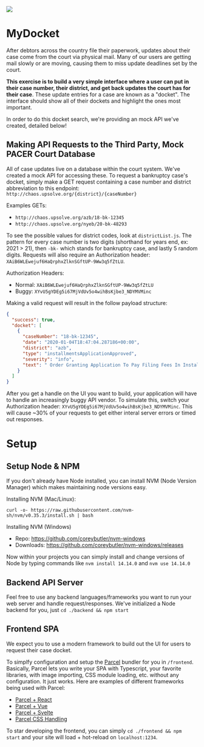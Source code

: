 ![](https://upsolve.org/images/meta-legalaid.png)

# MyDocket

After debtors across the country file their paperwork, updates about their case come from the court via physical mail. Many of our users are getting mail slowly or are moving, causing them to miss update deadlines set by the court.

**This exercise is to build a very simple interface where a user can put in their case number, their district, and get back updates the court has for their case**. These update entries for a case are known as a "docket". The interface should show all of their dockets and highlight the ones most important.

In order to do this docket search, we're providing an mock API we've created, detailed below!

## Making API Requests to the Third Party, Mock PACER Court Database

All of case updates live on a database within the court system. We've created a mock API for accessing these. To request a bankruptcy case's docket, simply make a GET request containing a case number and district abbreviation to this endpoint: `http://chaos.upsolve.org/{district}/{caseNumber}`

Examples GETs:
- `http://chaos.upsolve.org/azb/18-bk-12345`
- `http://chaos.upsolve.org/nyeb/20-bk-48293`

To see the possible values for district codes, look at `districtList.js`. The pattern for every case number is two digits (shorthand for years end, ex: 2021 > 21), then `-bk-` which stands for bankruptcy case, and lastly 5 random digits. Requests will also require an Authorization header: `XAiB6WLEwejuf6HaQrphxZlknSGftUP-9Ww3q5fZtLU`.

Authorization Headers:
- Normal: `XAiB6WLEwejuf6HaQrphxZlknSGftUP-9Ww3q5fZtLU`
- Buggy: `XYvU5gYDEg5i67MjVdUv5o4wihBsKjbe3_NDYMVMinc`

Making a valid request will result in the follow payload structure:

```json
{
  "success": true,
  "docket": [
    {
      "caseNumber": "18-bk-12345",
      "date": "2020-01-04T18:47:04.287186+00:00",
      "district": "azb",
      "type": "installmentsApplicationApproved",
      "severity": "info",
      "text": " Order Granting Application To Pay Filing Fees In Installments"
    }
  ]
}
```

After you get a handle on the UI you want to build, your application will have to handle an increasingly buggy API vendor. To simulate this, switch your Authorization header: `XYvU5gYDEg5i67MjVdUv5o4wihBsKjbe3_NDYMVMinc`. This will cause ~30% of your requests to get either interal server errors or timed out responses.

# Setup

## Setup Node & NPM

If you don't already have Node installed, you can install NVM (Node Version Manager) which makes maintaining node versions easy.

Installing NVM (Mac/Linux):
```
curl -o- https://raw.githubusercontent.com/nvm-sh/nvm/v0.35.3/install.sh | bash
```
Installing NVM (Windows)
- Repo: https://github.com/coreybutler/nvm-windows
- Downloads: https://github.com/coreybutler/nvm-windows/releases

Now within your projects you can simply install and change versions of Node by typing commands like `nvm install 14.14.0` and `nvm use 14.14.0`

## Backend API Server

Feel free to use any backend languages/frameworks you want to run your web server and handle request/responses. We've initialized a Node backend for you, just `cd ./backend && npm start`

## Frontend SPA

We expect you to use a modern framework to build out the UI for users to request their case docket.

To simplfy configuration and setup the [Parcel](https://parceljs.org/) bundler for you in `/frontend`. Basically, Parcel lets you write your SPA with Typescript, your favorite libraries, with image importing, CSS module loading, etc. without any configuration. It just works. Here are examples of different frameworks being used with Parcel:

- [Parcel + React](https://en.parceljs.org/recipes.html#react)
- [Parcel + Vue](https://en.parceljs.org/vue.html#vue)
- [Parcel + Svelte](https://en.parceljs.org/recipes.html#svelte)
- [Parcel CSS Handling](https://en.parceljs.org/css.html#css)

To star developing the frontend, you can simply `cd ./frontend && npm start` and your site will load + hot-reload on `localhost:1234`.
